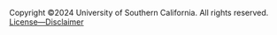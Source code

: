 Copyright &copy;2024 University of Southern California.
All rights reserved. [License&mdash;Disclaimer](License-Disclaimer)
